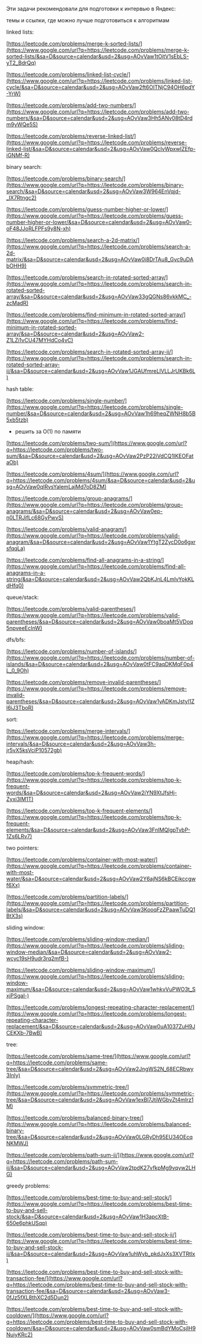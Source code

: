 Эти задачи рекомендовали для подготовки к интервью в Яндекс:

темы и ссылки, где можно лучше подготовиться к алгоритмам

linked lists:

[https://leetcode.com/problems/merge-k-sorted-lists/](https://www.google.com/url?q=https://leetcode.com/problems/merge-k-sorted-lists/&sa=D&source=calendar&usd=2&usg=AOvVaw1tOitV1sEbLS-yT2_BdrQq)

[https://leetcode.com/problems/linked-list-cycle/](https://www.google.com/url?q=https://leetcode.com/problems/linked-list-cycle/&sa=D&source=calendar&usd=2&usg=AOvVaw2ft6OITNjC94OH6pdY-YrW)

[https://leetcode.com/problems/add-two-numbers/](https://www.google.com/url?q=https://leetcode.com/problems/add-two-numbers/&sa=D&source=calendar&usd=2&usg=AOvVaw3Hh5ANv08tD4rdm9yWQe5S)

[https://leetcode.com/problems/reverse-linked-list/](https://www.google.com/url?q=https://leetcode.com/problems/reverse-linked-list/&sa=D&source=calendar&usd=2&usg=AOvVaw0QclvWpxwIZEfp-iGNMf-R)

binary search:

[https://leetcode.com/problems/binary-search/](https://www.google.com/url?q=https://leetcode.com/problems/binary-search/&sa=D&source=calendar&usd=2&usg=AOvVaw3W964EnVqjd-_IX7Rtngc2)

[https://leetcode.com/problems/guess-number-higher-or-lower/](https://www.google.com/url?q=https://leetcode.com/problems/guess-number-higher-or-lower/&sa=D&source=calendar&usd=2&usg=AOvVaw0-oF48JJoRLFPFs9y8N-xh)

[https://leetcode.com/problems/search-a-2d-matrix/](https://www.google.com/url?q=https://leetcode.com/problems/search-a-2d-matrix/&sa=D&source=calendar&usd=2&usg=AOvVaw0i8DrTAu8_Gvc9uDAbOHH9)

[https://leetcode.com/problems/search-in-rotated-sorted-array/](https://www.google.com/url?q=https://leetcode.com/problems/search-in-rotated-sorted-array/&sa=D&source=calendar&usd=2&usg=AOvVaw33gQGNs86vkkMC_-zcMadR)

[https://leetcode.com/problems/find-minimum-in-rotated-sorted-array/](https://www.google.com/url?q=https://leetcode.com/problems/find-minimum-in-rotated-sorted-array/&sa=D&source=calendar&usd=2&usg=AOvVaw2-Z1LZi1vCU47MYHdCo4vC)

[https://leetcode.com/problems/search-in-rotated-sorted-array-ii/](https://www.google.com/url?q=https://leetcode.com/problems/search-in-rotated-sorted-array-ii/&sa=D&source=calendar&usd=2&usg=AOvVaw1JGAUfmreLlVLLJrUKBk6L)

hash table:

[https://leetcode.com/problems/single-number/](https://www.google.com/url?q=https://leetcode.com/problems/single-number/&sa=D&source=calendar&usd=2&usg=AOvVaw1h69heqZWNH8b5B5xb5tzb)

- решить за O(1) по памяти

[https://leetcode.com/problems/two-sum/](https://www.google.com/url?q=https://leetcode.com/problems/two-sum/&sa=D&source=calendar&usd=2&usg=AOvVaw2PzP22iVdCQ1IKEOFataOb)

[https://leetcode.com/problems/4sum/](https://www.google.com/url?q=https://leetcode.com/problems/4sum/&sa=D&source=calendar&usd=2&usg=AOvVaw0qIRvsYalemLajMd7oD8ZM)

[https://leetcode.com/problems/group-anagrams/](https://www.google.com/url?q=https://leetcode.com/problems/group-anagrams/&sa=D&source=calendar&usd=2&usg=AOvVaw0ep-n0LTRJifLc68GyPwvS)

[https://leetcode.com/problems/valid-anagram/](https://www.google.com/url?q=https://leetcode.com/problems/valid-anagram/&sa=D&source=calendar&usd=2&usg=AOvVaw1YtgT2ZycD0o6gxrsfqqLa)

[https://leetcode.com/problems/find-all-anagrams-in-a-string/](https://www.google.com/url?q=https://leetcode.com/problems/find-all-anagrams-in-a-string/&sa=D&source=calendar&usd=2&usg=AOvVaw2QbKJnL4LmIvYokKLdHfq0)

queue/stack:

[https://leetcode.com/problems/valid-parentheses/](https://www.google.com/url?q=https://leetcode.com/problems/valid-parentheses/&sa=D&source=calendar&usd=2&usg=AOvVaw0boaMt5VDoq5npveeEcInW)

dfs/bfs:

[https://leetcode.com/problems/number-of-islands/](https://www.google.com/url?q=https://leetcode.com/problems/number-of-islands/&sa=D&source=calendar&usd=2&usg=AOvVaw0tFC9aqDKMqF0p4L_0_9Oh)

[https://leetcode.com/problems/remove-invalid-parentheses/](https://www.google.com/url?q=https://leetcode.com/problems/remove-invalid-parentheses/&sa=D&source=calendar&usd=2&usg=AOvVaw1yADKmJstyl1Zl6iJ3TboR)

sort:

[https://leetcode.com/problems/merge-intervals/](https://www.google.com/url?q=https://leetcode.com/problems/merge-intervals/&sa=D&source=calendar&usd=2&usg=AOvVaw3h-jr5vX5ksVciP10572gb)

heap/hash:

[https://leetcode.com/problems/top-k-frequent-words/](https://www.google.com/url?q=https://leetcode.com/problems/top-k-frequent-words/&sa=D&source=calendar&usd=2&usg=AOvVaw2iYN9XtJfsHj-Zyxi3lM1T)

[https://leetcode.com/problems/top-k-frequent-elements/](https://www.google.com/url?q=https://leetcode.com/problems/top-k-frequent-elements/&sa=D&source=calendar&usd=2&usg=AOvVaw3FnIMQlgpTvbP-1Zs6LRv7)

two pointers:

[https://leetcode.com/problems/container-with-most-water/](https://www.google.com/url?q=https://leetcode.com/problems/container-with-most-water/&sa=D&source=calendar&usd=2&usg=AOvVaw2Y6ajNS6kBCEikccgwf6Xx)

[https://leetcode.com/problems/partition-labels/](https://www.google.com/url?q=https://leetcode.com/problems/partition-labels/&sa=D&source=calendar&usd=2&usg=AOvVaw3KooqFzZPaawTuDQ1BtX3s)

sliding window:

[https://leetcode.com/problems/sliding-window-median/](https://www.google.com/url?q=https://leetcode.com/problems/sliding-window-median/&sa=D&source=calendar&usd=2&usg=AOvVaw2-wcyc19sH9udr3rq2mfB-)

[https://leetcode.com/problems/sliding-window-maximum/](https://www.google.com/url?q=https://leetcode.com/problems/sliding-window-maximum/&sa=D&source=calendar&usd=2&usg=AOvVaw1whkvVuPWO3t_SxjPSgal-)

[https://leetcode.com/problems/longest-repeating-character-replacement/](https://www.google.com/url?q=https://leetcode.com/problems/longest-repeating-character-replacement/&sa=D&source=calendar&usd=2&usg=AOvVaw0uA1037ZuH9JCEKXb-7BwB)

tree:

[https://leetcode.com/problems/same-tree/](https://www.google.com/url?q=https://leetcode.com/problems/same-tree/&sa=D&source=calendar&usd=2&usg=AOvVaw2JngWS2N_68ECRbwy3Inly)

[https://leetcode.com/problems/symmetric-tree/](https://www.google.com/url?q=https://leetcode.com/problems/symmetric-tree/&sa=D&source=calendar&usd=2&usg=AOvVaw1exBl7JtiWGbvZt4mIrz1M)

[https://leetcode.com/problems/balanced-binary-tree/](https://www.google.com/url?q=https://leetcode.com/problems/balanced-binary-tree/&sa=D&source=calendar&usd=2&usg=AOvVaw0LGRyDh95EU34OEcqNKMWJ)

[https://leetcode.com/problems/path-sum-ii/](https://www.google.com/url?q=https://leetcode.com/problems/path-sum-ii/&sa=D&source=calendar&usd=2&usg=AOvVaw2tpdK27vfkpMg9vqyw2LHG)

greedy problems:

[https://leetcode.com/problems/best-time-to-buy-and-sell-stock/](https://www.google.com/url?q=https://leetcode.com/problems/best-time-to-buy-and-sell-stock/&sa=D&source=calendar&usd=2&usg=AOvVaw1H3apcXtB-650e6phkUSqp)

[https://leetcode.com/problems/best-time-to-buy-and-sell-stock-ii/](https://www.google.com/url?q=https://leetcode.com/problems/best-time-to-buy-and-sell-stock-ii/&sa=D&source=calendar&usd=2&usg=AOvVaw1uhWyb_pkdJxXs3XVTRtlx)

[https://leetcode.com/problems/best-time-to-buy-and-sell-stock-with-transaction-fee/](https://www.google.com/url?q=https://leetcode.com/problems/best-time-to-buy-and-sell-stock-with-transaction-fee/&sa=D&source=calendar&usd=2&usg=AOvVaw3-0fJz5fXL8thXC2d5Dun2)

[https://leetcode.com/problems/best-time-to-buy-and-sell-stock-with-cooldown/](https://www.google.com/url?q=https://leetcode.com/problems/best-time-to-buy-and-sell-stock-with-cooldown/&sa=D&source=calendar&usd=2&usg=AOvVaw0smBdYMoCsjIH9NuiyKRc2)